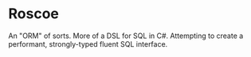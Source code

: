 # Roscoe

An "ORM" of sorts. More of a DSL for SQL in C#. Attempting to create a performant, strongly-typed fluent SQL interface. 
